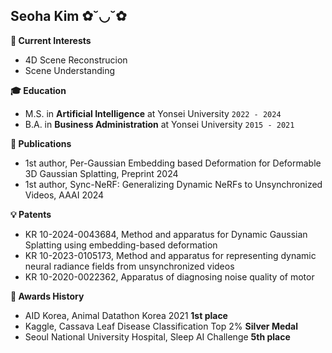 ## Seoha Kim ✿˘◡˘✿


**🌈 Current Interests**
- 4D Scene Reconstrucion
- Scene Understanding


**🎓 Education**
- M.S. in <b>Artificial Intelligence</b> at Yonsei University ```2022 - 2024``` 
- B.A. in <b>Business Administration</b> at Yonsei University ```2015 - 2021```


**📝 Publications**
- 1st author, Per-Gaussian Embedding based Deformation for Deformable 3D Gaussian Splatting, Preprint 2024
- 1st author, Sync-NeRF: Generalizing Dynamic NeRFs to Unsynchronized Videos, AAAI 2024


**💡 Patents**
- KR 10-2024-0043684, Method and apparatus for Dynamic Gaussian Splatting using embedding-based deformation
- KR 10-2023-0105173, Method and apparatus for representing dynamic neural radiance fields from unsynchronized videos
- KR 10-2020-0022362, Apparatus of diagnosing noise quality of motor


**👑 Awards History**
- AID Korea, Animal Datathon Korea 2021 <b>1st place</b>
- Kaggle, Cassava Leaf Disease Classification Top 2% <b>Silver Medal</b>
- Seoul National University Hospital, Sleep AI Challenge <b>5th place</b>
